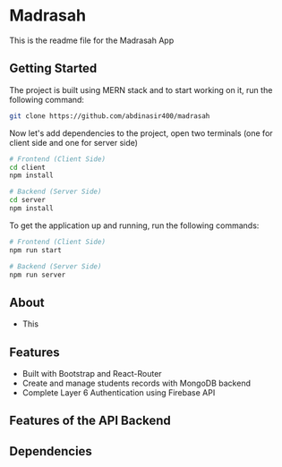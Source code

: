 # Madrasah

This is the readme file for the Madrasah App

## Getting Started

The project is built using MERN stack and to start working on it, run the following command:

```bash
git clone https://github.com/abdinasir400/madrasah
```

Now let's add dependencies to the project, open two terminals (one for client side and one for server side)

```bash
# Frontend (Client Side)
cd client
npm install

# Backend (Server Side)
cd server
npm install
```

To get the application up and running, run the following commands:

```bash
# Frontend (Client Side)
npm run start

# Backend (Server Side)
npm run server

```

## About

- This

## Features

- Built with Bootstrap and React-Router
- Create and manage students records with MongoDB backend
- Complete Layer 6 Authentication using Firebase API

## Features of the API Backend
 
## Dependencies
